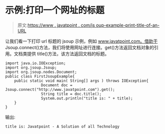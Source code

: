 # 示例:打印一个网址的标题

> 原文:[https://www . javatpoint . com/js oup-example-print-title-of-an-URL](https://www.javatpoint.com/jsoup-example-print-title-of-an-url)

让我们看一下打印 url 标题的 jsoup 示例，例如 www.javatpoint.com。借助于 Jsoup.connect()方法，我们将使用网址进行连接。get()方法返回文档对象的引用。文档类提供 title()方法，该方法返回文档的标题。

```
import java.io.IOException;
import org.jsoup.Jsoup;
import org.jsoup.nodes.Document;
public class FirstJsoupExample{
    public static void main( String[] args ) throws IOException{
    			Document doc = Jsoup.connect("http://www.javatpoint.com").get();
    			String title = doc.title();
    			System.out.println("title is: " + title);
    }
}

```

输出:

```
title is: Javatpoint - A Solution of all Technology

```